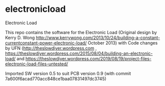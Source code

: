 # electronicload

Electronic Load

This repo contains the software for the Electronic Load (Original design by Kerry D. Wong http://www.kerrywong.com/2013/10/24/building-a-constant-currentconstant-power-electronic-load/ October 2013) with  Code changes by UFN (http://theslowdiyer.wordpress.com , https://theslowdiyer.wordpress.com/2015/08/04/building-an-electronic-load/ and https://theslowdiyer.wordpress.com/2019/08/19/project-files-electronic-load-files-untested/

Imported SW version 0.5 to suit PCB version 0.9 (with commit 7a600f6acad770acc848ce1baa07831497dc3745)

